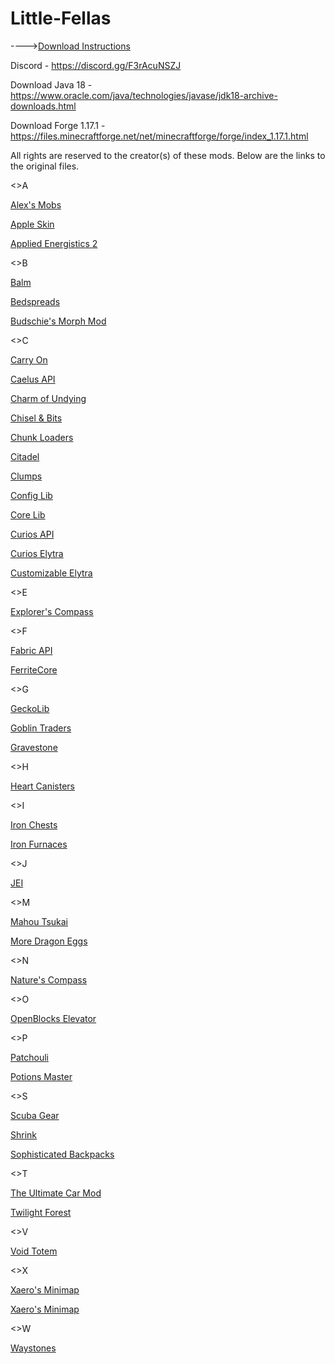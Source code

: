 # Little-Fellas
---->[Download Instructions](https://docs.google.com/document/d/1hTaWrixu58gP2AHTmBywzqMeUOAnGdcY825Sa3bnhH8/edit)


Discord - https://discord.gg/F3rAcuNSZJ


Download Java 18 -
https://www.oracle.com/java/technologies/javase/jdk18-archive-downloads.html


Download Forge 1.17.1 -
https://files.minecraftforge.net/net/minecraftforge/forge/index_1.17.1.html

All rights are reserved to the creator(s) of these mods.
Below are the links to the original files.

<>A

[Alex's Mobs](https://www.curseforge.com/minecraft/mc-mods/alexs-mobs/files/all?filter-game-version=2020709689%3A8516)

[Apple Skin](https://www.curseforge.com/minecraft/mc-mods/appleskin/files/all?filter-game-version=2020709689%3A8516)

[Applied Energistics 2](https://www.curseforge.com/minecraft/mc-mods/applied-energistics-2/files/all?filter-game-version=2020709689%3A8516)

<>B

[Balm](https://www.curseforge.com/minecraft/mc-mods/balm/files/all?filter-game-version=2020709689%3A8516)

[Bedspreads](https://www.curseforge.com/minecraft/mc-mods/bedspreads/files/all?filter-game-version=2020709689%3A8516)

[Budschie's Morph Mod](https://www.curseforge.com/minecraft/mc-mods/budschies-morph-mod/files/all?filter-game-version=2020709689%3A8516)

<>C

[Carry On](https://www.curseforge.com/minecraft/mc-mods/carry-on/files/all?filter-game-version=2020709689%3A8516)

[Caelus API](https://www.curseforge.com/minecraft/mc-mods/caelus/files/all?filter-game-version=2020709689%3A8516)

[Charm of Undying](https://www.curseforge.com/minecraft/mc-mods/charm-of-undying)

[Chisel & Bits](https://www.curseforge.com/minecraft/mc-mods/chisels-bits/files/all?filter-game-version=2020709689%3A8516)

[Chunk Loaders](https://www.curseforge.com/minecraft/mc-mods/chunk-loaders/files/all?filter-game-version=2020709689%3A8516)

[Citadel](https://www.curseforge.com/minecraft/mc-mods/citadel/files/all?filter-game-version=2020709689%3A8516)

[Clumps](https://www.curseforge.com/minecraft/mc-mods/clumps/files/all?filter-game-version=2020709689%3A8516)

[Config Lib](https://www.curseforge.com/minecraft/mc-mods/supermartijn642s-config-lib/files/all?filter-game-version=2020709689%3A8516)

[Core Lib](https://www.curseforge.com/minecraft/mc-mods/supermartijn642s-core-lib/files/all?filter-game-version=2020709689%3A8516)

[Curios API](https://www.curseforge.com/minecraft/mc-mods/curios/files/all?filter-game-version=2020709689%3A8516)

[Curios Elytra](https://www.curseforge.com/minecraft/mc-mods/curious-elytra/files/all?filter-game-version=2020709689%3A8516)

[Customizable Elytra](https://www.curseforge.com/minecraft/mc-mods/customizable-elytra/files/all?filter-game-version=2020709689%3A8516)

<>E

[Explorer's Compass](https://www.curseforge.com/minecraft/mc-mods/explorers-compass/files/all?filter-game-version=2020709689%3A8516)

<>F

[Fabric API](https://www.curseforge.com/minecraft/mc-mods/fabric-api/files/all?filter-game-version=2020709689%3A8516)

[FerriteCore](https://www.curseforge.com/minecraft/mc-mods/ferritecore/files/all?filter-game-version=2020709689%3A8516)

<>G

[GeckoLib](https://www.curseforge.com/minecraft/mc-mods/geckolib/files/all?filter-game-version=2020709689%3A8516)

[Goblin Traders](https://www.curseforge.com/minecraft/mc-mods/goblin-traders/files/all?filter-game-version=2020709689%3A8516)

[Gravestone](https://www.curseforge.com/minecraft/mc-mods/gravestone-mod/files/all?filter-game-version=2020709689%3A8516)

<>H

[Heart Canisters](https://www.curseforge.com/minecraft/mc-mods/baubley-heart-canisters/files/all?filter-game-version=2020709689%3A8516)

<>I

[Iron Chests](https://www.curseforge.com/minecraft/mc-mods/iron-chests/files/all?filter-game-version=2020709689%3A8516)

[Iron Furnaces](https://www.curseforge.com/minecraft/mc-mods/iron-furnaces/files/all?filter-game-version=2020709689%3A8516)

<>J

[JEI](https://www.curseforge.com/minecraft/mc-mods/jei/files/all?filter-game-version=2020709689%3A8516)

<>M

[Mahou Tsukai](https://www.curseforge.com/minecraft/mc-mods/mahou-tsukai/files/all?filter-game-version=2020709689%3A8516)

[More Dragon Eggs](https://www.curseforge.com/minecraft/mc-mods/more-dragon-eggs/files/all?filter-game-version=2020709689%3A8516)

<>N

[Nature's Compass](https://www.curseforge.com/minecraft/mc-mods/natures-compass/files/all?filter-game-version=2020709689%3A8516)

<>O

[OpenBlocks Elevator](https://www.curseforge.com/minecraft/mc-mods/openblocks-elevator/files/all?filter-game-version=2020709689%3A8516)

<>P

[Patchouli](https://www.curseforge.com/minecraft/mc-mods/patchouli/files/all?filter-game-version=2020709689%3A8516)

[Potions Master](https://www.curseforge.com/minecraft/mc-mods/potionsmaster/files/all?filter-game-version=2020709689%3A8516)

<>S

[Scuba Gear](https://www.curseforge.com/minecraft/mc-mods/scuba-gear/files/all?filter-game-version=2020709689%3A8516)

[Shrink](https://www.curseforge.com/minecraft/mc-mods/shrink_/files/all?filter-game-version=2020709689%3A8516)

[Sophisticated Backpacks](https://www.curseforge.com/minecraft/mc-mods/sophisticated-backpacks)

<>T

[The Ultimate Car Mod](https://www.curseforge.com/minecraft/mc-mods/ultimate-car-mod/files/all?filter-game-version=2020709689%3A8516)

[Twilight Forest](https://www.curseforge.com/minecraft/mc-mods/the-twilight-forest/files/all?filter-game-version=2020709689%3A8516)

<>V

[Void Totem](https://www.curseforge.com/minecraft/mc-mods/voidtotem/files/all?filter-game-version=2020709689%3A8516)

<>X

[Xaero's Minimap](https://www.curseforge.com/minecraft/mc-mods/xaeros-minimap/files/all?filter-game-version=2020709689%3A8516)

[Xaero's Minimap](http://adfoc.us/serve/sitelinks/?id=190660&url=https://chocolateminecraft.com/mods2/minimap/Xaeros_Minimap_22.9.3_Forge_1.17.1.jar)

<>W

[Waystones](https://www.curseforge.com/minecraft/mc-mods/waystones/files/all?filter-game-version=2020709689%3A8516)

